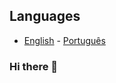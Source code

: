 ## Languages
- [English](https://github.com/andreicampigotto/andreicampigotto/edit/main/README.md) - [Português](https://github.com/andreicampigotto/andreicampigotto/blob/main/README%20PT-BR.md)

### Hi there 👋

<!--
**andreicampigotto/andreicampigotto** is a ✨ _special_ ✨ repository because its `README.md` (this file) appears on your GitHub profile.

Here are some ideas to get you started:

- 🔭 I’m currently working on ...
- 🌱 I’m currently learning ...
- 👯 I’m looking to collaborate on ...
- 🤔 I’m looking for help with ...
- 💬 Ask me about ...
- 📫 How to reach me: ...
- 😄 Pronouns: ...
- ⚡ Fun fact: ...
-->
